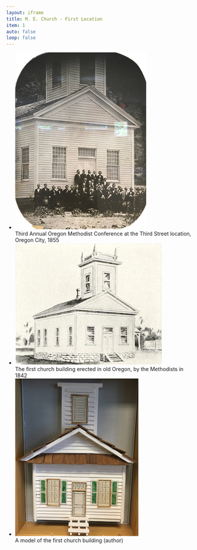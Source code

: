 ```yaml
---
layout: iframe
title: M. E. Church - First Location
item: 1
auto: false
loop: false
---                                           
```


* ![Third Annual Oregon Conference, 1855](/images/no-ordinary-tree/1855-me-church.jpg?style=centerme)
   <div class="caption">Third Annual Oregon Methodist Conference at the Third Street location, Oregon City, 1855</div> 
* ![M. E. Church in 1842](/images/no-ordinary-tree/1842-methodist-episcopal-church-2.png?style=centerme)
   <div class="caption">The first church building erected in old Oregon, by the Methodists in 1842</div> 
* ![Model of old M. E. Church](/images/no-ordinary-tree/1842-me-church-model.jpg?style=centerme)
   <div class="caption">A model of the first church building (author)</div>   